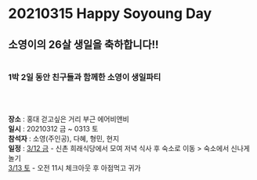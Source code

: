 <!doctype html>
<html>
<head>
<title>HBD_Soyoung.html</title>
<meta charset="utf-8">
</head>
<body>
  <h1>20210315 Happy Soyoung Day</h1>
  <h2>소영이의 <strong>26살</strong> 생일을 축하합니다!!</h2>
  <img scr="Main_pic.JPEG" width="100%">
 <h3>1박 2일 동안 친구들과 함께한 소영이 생일파티</h3><br><br>
<p>
<strong>장소</strong> : 홍대 걷고싶은 거리 부근 에어비앤비<br>
<strong>일시</strong> : 20210312 금 ~ 0313 토<br>
<strong>참석자</strong> : 소영(주인공), 다혜, 형민, 현지<br>
<strong>일정</strong> : <u>3/12 금</u> - 신촌 희래식당에서 모여 저녁 식사 후 숙소로 이동 > 숙소에서 신나게 놀기<br>
      <u>3/13 토</u> - 오전 11시 체크아웃 후 아점먹고 귀가<br></p>

  <img scr="Second_pic.JPEG" width="100%">
  <img scr="Third_pic.JPEG" width="100%">
</body>
</html>
